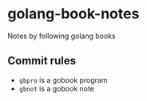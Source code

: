 # golang-book-notes

Notes by following golang books

## Commit rules

- `gbpro` is a gobook program
- `gbnot` is a gobook note
